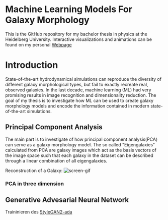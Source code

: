 # Machine Learning Models For Galaxy Morphology

This is the GitHub repository for my bachelor thesis in physics at the Heidelberg University. Interactive visualizations and animations can be found on my personal [Webpage](https://www.cakir-ufuk.de/bachelor-thesis)

# Introduction
State-of-the-art hydrodynamical simulations can reproduce the diversity of different galaxy morphological types, but fail to exactly recreate real, observed galaxies.
In the last decade, machine learning (ML) had very promising results in image recognition and dimensionality reduction.
The goal of my thesis is to investigate how ML can be used to create galaxy morphology models and encode the information contained in modern state-of-the-art simulations.

## Principal Component Analysis
The main part is to investigate of how principal component analysis(PCA) can serve as a galaxy morphology model. The so called "Eigengalaxies" calculated from PCA are galaxy images which act as the basis vectors of the image space such that each galaxy in the dataset can be described through a linear combination of all eigengalaxies.

Reconstruction of a Galaxy:
![screen-gif](./animations/5237.gif)
### PCA in three dimension


## Generative Advesarial Neural Network
Traininieren des [StyleGAN2-ada](https://github.com/NVlabs/stylegan2-ada) 



